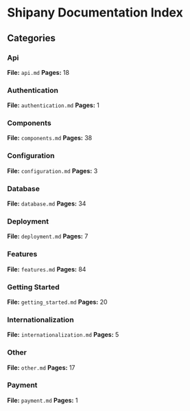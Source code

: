 # Shipany Documentation Index

## Categories

### Api
**File:** `api.md`
**Pages:** 18

### Authentication
**File:** `authentication.md`
**Pages:** 1

### Components
**File:** `components.md`
**Pages:** 38

### Configuration
**File:** `configuration.md`
**Pages:** 3

### Database
**File:** `database.md`
**Pages:** 34

### Deployment
**File:** `deployment.md`
**Pages:** 7

### Features
**File:** `features.md`
**Pages:** 84

### Getting Started
**File:** `getting_started.md`
**Pages:** 20

### Internationalization
**File:** `internationalization.md`
**Pages:** 5

### Other
**File:** `other.md`
**Pages:** 17

### Payment
**File:** `payment.md`
**Pages:** 1
